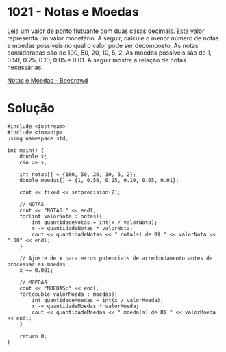 # 1021 - Notas e Moedas

Leia um valor de ponto flutuante com duas casas decimais. Este valor representa um valor monetário. A seguir, calcule o menor número de notas e moedas possíveis no qual o valor pode ser decomposto. As notas consideradas são de 100, 50, 20, 10, 5, 2. As moedas possíveis são de 1, 0.50, 0.25, 0.10, 0.05 e 0.01. A seguir mostre a relação de notas necessárias.

[Notas e Moedas - Beecrowd](https://www.beecrowd.com.br/judge/pt/problems/view/1021)

# Solução

```
#include <iostream>
#include <iomanip>
using namespace std;

int main() {
    double x;
    cin >> x;
    
    int notas[] = {100, 50, 20, 10, 5, 2};
    double moedas[] = {1, 0.50, 0.25, 0.10, 0.05, 0.01};
    
    cout << fixed << setprecision(2);

    // NOTAS
    cout << "NOTAS:" << endl;
    for(int valorNota : notas){ 
        int quantidadeNotas = int(x / valorNota);
        x -= quantidadeNotas * valorNota;
        cout << quantidadeNotas << " nota(s) de R$ " << valorNota << ".00" << endl;
    }
    
    // Ajuste de x para erros potenciais de arredondamento antes de processar as moedas
    x += 0.001; 
    
    // MOEDAS
    cout << "MOEDAS:" << endl;
    for(double valorMoeda : moedas){
        int quantidadeMoedas = int(x / valorMoeda);
        x -= quantidadeMoedas * valorMoeda;
        cout << quantidadeMoedas << " moeda(s) de R$ " << valorMoeda << endl;
    }
    
    return 0;
}
```